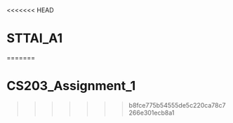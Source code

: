 <<<<<<< HEAD
# STTAI_A1
=======
# CS203_Assignment_1
>>>>>>> b8fce775b54555de5c220ca78c7266e301ecb8a1

